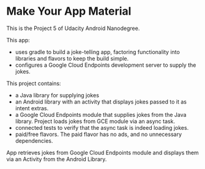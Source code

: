 # Make Your App Material

This is the Project 5 of Udacity Android Nanodegree.

This app:
- uses gradle to build a joke-telling app, factoring functionality into libraries and flavors to keep the build simple. 
- configures a Google Cloud Endpoints development server to supply the jokes.

This project contains:
- a Java library for supplying jokes
- an Android library with an activity that displays jokes passed to it as intent extras.
- a Google Cloud Endpoints module that supplies jokes from the Java library. Project loads jokes from GCE module via an async task.
- connected tests to verify that the async task is indeed loading jokes.
- paid/free flavors. The paid flavor has no ads, and no unnecessary dependencies.

App retrieves jokes from Google Cloud Endpoints module and displays them via an Activity from the Android Library.